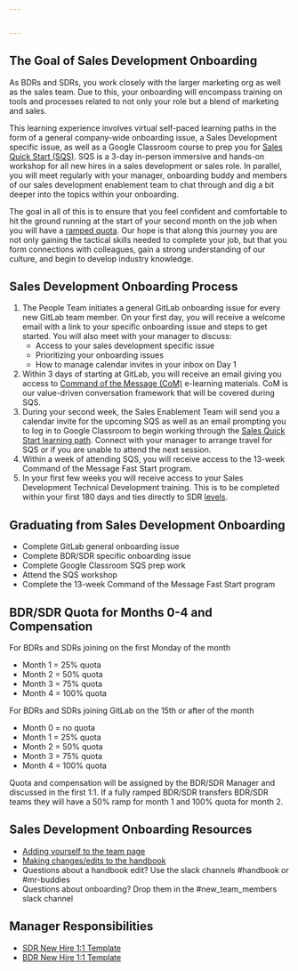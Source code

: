 ```yaml
---


---
```


## The Goal of Sales Development Onboarding
As BDRs and SDRs, you work closely with the larger marketing org as well as the sales team. Due to this, your onboarding will encompass training on tools and processes related to not only your role but a blend of marketing and sales.

This learning experience involves virtual self-paced learning paths in the form of a general company-wide onboarding issue, a Sales Development specific issue, as well as a Google Classroom course to prep you for [Sales Quick Start (SQS)](/handbook/sales/onboarding/SQS-workshop/). SQS is a 3-day in-person immersive and hands-on workshop for all new hires in a sales development or sales role. In parallel, you will meet regularly with your manager, onboarding buddy and members of our sales development enablement team to chat through and dig a bit deeper into the topics within your onboarding.

The goal in all of this is to ensure that you feel confident and comfortable to hit the ground running at the start of your second month on the job when you will have a [ramped quota](/handbook/marketing/sales-development/#bdr-and-sdr-compensation-and-quota). Our hope is that along this journey you are not only gaining the tactical skills needed to complete your job, but that you form connections with colleagues, gain a strong understanding of our culture, and begin to develop industry knowledge.

## Sales Development Onboarding Process

1.  The People Team initiates a general GitLab onboarding issue for every new GitLab team member. On your first day, you will receive a welcome email with a link to your specific onboarding issue and steps to get started. You will also meet with your manager to discuss:
    * Access to your sales development specific issue
    * Prioritizing your onboarding issues
    * How to manage calendar invites in your inbox on Day 1
1.  Within 3 days of starting at GitLab, you will receive an email giving you access to [Command of the Message (CoM)](/handbook/sales/command-of-the-message/) e-learning materials. CoM is our value-driven conversation framework that will be covered during SQS.
1.  During your second week, the Sales Enablement Team will send you a calendar invite for the upcoming SQS as well as an email prompting you to log in to Google Classroom to begin working through the [Sales Quick Start learning path](/handbook/sales/onboarding/sales-learning-path/). Connect with your manager to arrange travel for SQS or if you are unable to attend the next session.
2.  Within a week of attending SQS, you will receive access to the 13-week Command of the Message Fast Start program.
3.  In your first few weeks you will receive access to your Sales Development Technical Development training. This is to be completed within your first 180 days and ties directly to SDR [levels](/job-families/marketing/sales-development-representative/#levels).

## Graduating from Sales Development Onboarding
* Complete GitLab general onboarding issue
* Complete BDR/SDR specific onboarding issue
* Complete Google Classroom SQS prep work
* Attend the SQS workshop
* Complete the 13-week Command of the Message Fast Start program

## BDR/SDR Quota for Months 0-4 and Compensation
For BDRs and SDRs joining on the first Monday of the month
* Month 1 = 25% quota
* Month 2 = 50% quota
* Month 3 = 75% quota
* Month 4 = 100% quota

For BDRs and SDRs joining GitLab on the 15th or after of the month
* Month 0 = no quota
* Month 1 = 25% quota
* Month 2 = 50% quota
* Month 3 = 75% quota
* Month 4 = 100% quota

Quota and compensation will be assigned by the BDR/SDR Manager and discussed in the first 1:1. If a fully ramped BDR/SDR transfers BDR/SDR teams they will have a 50% ramp for month 1 and 100% quota for month 2.

## Sales Development Onboarding Resources
- [Adding yourself to the team page](/handbook/editing-handbook/#add-yourself-to-the-team-page)
- [Making changes/edits to the handbook](/handbook/editing-handbook/#editing-the-handbook)
- Questions about a handbook edit? Use the slack channels #handbook or #mr-buddies
- Questions about onboarding? Drop them in the #new_team_members slack channel

## Manager Responsibilities
- [SDR New Hire 1:1 Template](https://docs.google.com/document/d/1hiIksiDQjZBYCevA36J5Tfa4_bItuDuDOisfIK93Ihw/edit?usp=sharing)
- [BDR New Hire 1:1 Template](https://docs.google.com/document/d/1ymdIfeGhFzFLJkz0_1qZhzVlLMaTpNaiTowfdbVJEao/edit?usp=sharing)
